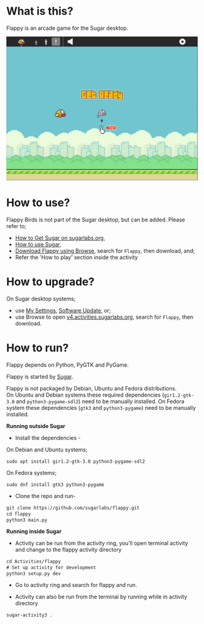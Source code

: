 What is this?
=============

Flappy is an arcade game for the Sugar desktop.

![Screenshot](screenshots/flappy.png)

How to use?
===========

Flappy Birds is not part of the Sugar desktop, but can be added.  Please refer to;

* [How to Get Sugar on sugarlabs.org](https://sugarlabs.org/),
* [How to use Sugar](https://help.sugarlabs.org/),
* [Download Flappy using Browse](https://v4.activities.sugarlabs.org/), search for `Flappy`, then download, and;
* Refer the 'How to play' section inside the activity

How to upgrade?
===============

On Sugar desktop systems;
* use [My Settings](https://help.sugarlabs.org/my_settings.html), [Software Update](https://help.sugarlabs.org/my_settings.html#software-update), or;
* use Browse to open [v4.activities.sugarlabs.org](https://v4.activities.sugarlabs.org/), search for `Flappy`, then download.

How to run?
=================

Flappy depends on Python, PyGTK and PyGame.

Flappy is started by [Sugar](https://github.com/sugarlabs/sugar).

Flappy is not packaged by Debian, Ubuntu and Fedora distributions.  
On Ubuntu and Debian systems these required dependencies (`gir1.2-gtk-3.0` and
`python3-pygame-sdl2`) need to be manually installed.
On Fedora system these dependencies (`gtk3` and `python3-pygame`) need to be manually installed.


**Running outside Sugar**


- Install the dependencies - 

On Debian and Ubuntu systems;

```
sudo apt install gir1.2-gtk-3.0 python3-pygame-sdl2
```

On Fedora systems;

```
sudo dnf install gtk3 python3-pygame
```

- Clone the repo and run-
```
git clone https://github.com/sugarlabs/flappy.git
cd flappy
python3 main.py
```

**Running inside Sugar**

- Activity can be run from the activity ring, you'll open
  terminal activity and change to the flappy activity directory
```
cd Activities/flappy
# Set up activity for development 
python3 setup.py dev
```
- Go to activity ring and search for flappy and run.

- Activity can also be run from the terminal by running while in
  activity directory
```
sugar-activity3 .
```
